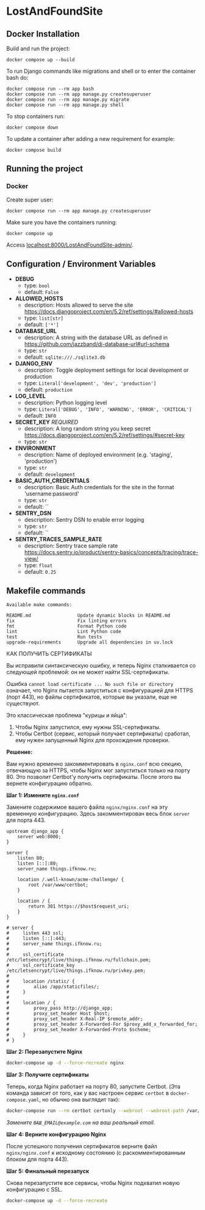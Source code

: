 

# LostАndFoundSite

## Docker Installation

Build and run the project:

    docker compose up --build

To run Django commands like migrations and shell or to enter the
container bash do:

    docker compose run --rm app bash
    docker compose run --rm app manage.py createsuperuser
    docker compose run --rm app manage.py migrate
    docker compose run --rm app manage.py shell

To stop containers run:

    docker compose down

To update a container after adding a new requirement for example:

    docker compose build

## Running the project

### Docker

Create super user:

    docker compose run --rm app manage.py createsuperuser

Make sure you have the containers running:

    docker compose up

Access [localhost:8000/LostАndFoundSite-admin/](http://localhost:8000/LostАndFoundSite-admin/).

## Configuration / Environment Variables

<!-- [[[cog
import cog
from LostAndFoundSite.config import Config
mdown = Config.generate_markdown()
cog.out('\n'.join(mdown.split('\n')[1:]))
]]] -->

* **DEBUG**
  * type: `bool`
  * default: `False`
* **ALLOWED_HOSTS**
  * description: Hosts allowed to serve the site https://docs.djangoproject.com/en/5.2/ref/settings/#allowed-hosts
  * type: `list[str]`
  * default: `['*']`
* **DATABASE_URL**
  * description: A string with the database URL as defined in https://github.com/jazzband/dj-database-url#url-schema
  * type: `str`
  * default: `sqlite:///./sqlite3.db`
* **DJANGO_ENV**
  * description: Toggle deployment settings for local development or production
  * type: `Literal['development', 'dev', 'production']`
  * default: `production`
* **LOG_LEVEL**
  * description: Python logging level
  * type: `Literal['DEBUG', 'INFO', 'WARNING', 'ERROR', 'CRITICAL']`
  * default: `INFO`
* **SECRET_KEY** _REQUIRED_
  * description: A long random string you keep secret https://docs.djangoproject.com/en/5.2/ref/settings/#secret-key
  * type: `str`
* **ENVIRONMENT**
  * description: Name of deployed environment (e.g. 'staging', 'production')
  * type: `str`
  * default: `development`
* **BASIC_AUTH_CREDENTIALS**
  * description: Basic Auth credentials for the site in the format 'username:password'
  * type: `str`
  * default: ``
* **SENTRY_DSN**
  * description: Sentry DSN to enable error logging
  * type: `str`
  * default: ``
* **SENTRY_TRACES_SAMPLE_RATE**
  * description: Sentry trace sample rate https://docs.sentry.io/product/sentry-basics/concepts/tracing/trace-view/
  * type: `float`
  * default: `0.25`
<!-- [[[end]]] -->

## Makefile commands

<!-- [[[cog
import cog
import subprocess
cog.out(
    "```shell\n" +
    subprocess.check_output(["make", "help"]).decode() +
    "```"
)
]]] -->
```shell
Available make commands:

README.md                 Update dynamic blocks in README.md
fix                       Fix linting errors
fmt                       Format Python code
lint                      Lint Python code
test                      Run tests
upgrade-requirements      Upgrade all dependencies in uv.lock
```
<!-- [[[end]]] -->



КАК ПОЛУЧИТЬ СЕРТИФИКАТЫ

Вы исправили синтаксическую ошибку, и теперь Nginx сталкивается со следующей проблемой: он не может найти SSL-сертификаты.

Ошибка `cannot load certificate ... No such file or directory` означает, что Nginx пытается запуститься с конфигурацией для HTTPS (порт 443), но файлы сертификатов, которые вы указали, еще не существуют.

Это классическая проблема "курицы и яйца":
1.  Чтобы Nginx запустился, ему нужны SSL-сертификаты.
2.  Чтобы Certbot (сервис, который получает сертификаты) сработал, ему нужен запущенный Nginx для прохождения проверки.

**Решение:**

Вам нужно временно закомментировать в `nginx.conf` всю секцию, отвечающую за HTTPS, чтобы Nginx мог запуститься только на порту 80. Это позволит Certbot'у получить сертификаты. После этого вы вернете конфигурацию обратно.

**Шаг 1: Измените `nginx.conf`**

Замените содержимое вашего файла `nginx/nginx.conf` на эту временную конфигурацию. Здесь закомментирован весь блок `server` для порта 443.

```nginx
upstream django_app {
    server web:8000;
}

server {
    listen 80;
    listen [::]:80;
    server_name things.ifknow.ru;

    location /.well-known/acme-challenge/ {
        root /var/www/certbot;
    }

    location / {
        return 301 https://$host$request_uri;
    }
}

# server {
#     listen 443 ssl;
#     listen [::]:443;
#     server_name things.ifknow.ru;
#
#     ssl_certificate /etc/letsencrypt/live/things.ifknow.ru/fullchain.pem;
#     ssl_certificate_key /etc/letsencrypt/live/things.ifknow.ru/privkey.pem;
#
#     location /static/ {
#         alias /app/staticfiles/;
#     }
#
#     location / {
#         proxy_pass http://django_app;
#         proxy_set_header Host $host;
#         proxy_set_header X-Real-IP $remote_addr;
#         proxy_set_header X-Forwarded-For $proxy_add_x_forwarded_for;
#         proxy_set_header X-Forwarded-Proto $scheme;
#     }
# }
```

**Шаг 2: Перезапустите Nginx**

```bash
docker-compose up -d --force-recreate nginx
```

**Шаг 3: Получите сертификаты**

Теперь, когда Nginx работает на порту 80, запустите Certbot. (Эта команда зависит от того, как у вас настроен сервис `certbot` в `docker-compose.yaml`, но обычно она выглядит так):

```bash
docker-compose run --rm certbot certonly --webroot --webroot-path /var/www/certbot --email ВАШ_EMAIL@example.com -d things.ifknow.ru --agree-tos --no-eff-email -v
```
*Замените `ВАШ_EMAIL@example.com` на ваш реальный email.*

**Шаг 4: Верните конфигурацию Nginx**

После успешного получения сертификатов верните файл `nginx/nginx.conf` к исходному состоянию (с раскомментированным блоком для порта 443).

**Шаг 5: Финальный перезапуск**

Снова перезапустите все сервисы, чтобы Nginx подхватил новую конфигурацию с SSL.

```bash
docker-compose up -d --force-recreate
```
